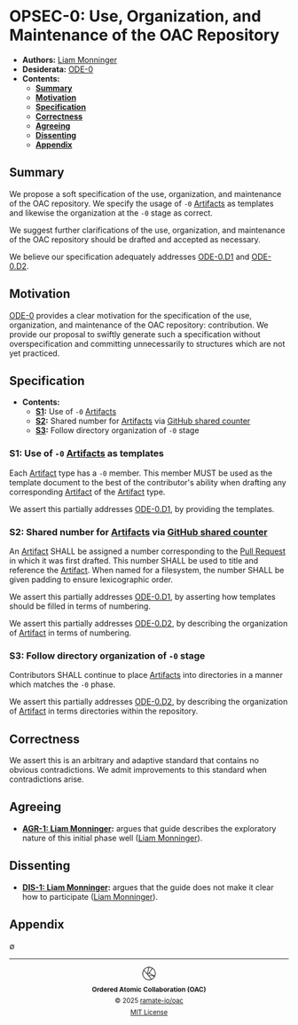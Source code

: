 # OPSEC-0: Use, Organization, and Maintenance of the OAC Repository
- **Authors:** [Liam Monninger](mailto:liam@ramate.io)
- **Desiderata:** [ODE-0](../../../ode/oera-000-000-000-dulan/ode-000-000-000/README.md)
- **Contents:**
  - **[Summary](#summary)**
  - **[Motivation](#motivation)**
  - **[Specification](#specification)**
  - **[Correctness](#correctness)**
  - **[Agreeing](#agreeing)**
  - **[Dissenting](#dissenting)**
  - **[Appendix](#appendix)**

## Summary
We propose a soft specification of the use, organization, and maintenance of the OAC repository. We specify the usage of `-0` [Artifacts](../../../oglo/oera-000-000-000-dulan/oglo-000-000-000-artifact/README.md) as templates and likewise the organization at the `-0` stage as correct.

We suggest further clarifications of the use, organization, and maintenance of the OAC repository should be drafted and accepted as necessary.

We believe our specification adequately addresses [ODE-0.D1](../../../ode/oera-000-000-000-dulan/ode-000-000-000/README.md#d1-provide-templates-for-artifacts-and-describe-their-usage) and [ODE-0.D2](../../../ode/oera-000-000-000-dulan/ode-000-000-000/README.md#d1-provide-templates-for-artifacts-and-describe-their-usage).

## Motivation
[ODE-0](../../../ode/oera-000-000-000-dulan/ode-000-000-000/README.md) provides a clear motivation for the specification of the use, organization, and maintenance of the OAC repository: contribution. We provide our proposal to swiftly generate such a specification without overspecification and committing unnecessarily to structures which are not yet practiced.

## Specification
- **Contents:**
  - **[S1](#s1-use-of--0-artifacts-as-templates):** Use of `-0` [Artifacts](../../../oglo/oera-000-000-000-dulan/)
  - **[S2](#s2-shared-number-for-artifacts-via-github-shared-counter):** Shared number for [Artifacts](../../../oglo/oera-000-000-000-dulan/oglo-000-000-000-artifact/README.md) via [GitHub shared counter](https://github.com/orgs/community/discussions/69759)
  - **[S3](#s3-follow-directory-organization-of--0-stage):** Follow directory organization of `-0` stage

### S1: Use of `-0` [Artifacts](../../../oglo/oera-000-000-000-dulan/oglo-000-000-000-artifact/README.md) as templates

Each [Artifact](../../../oglo/oera-000-000-000-dulan/oglo-000-000-000-artifact/README.md) type has a `-0` member. This member MUST be used as the template document to the best of the contributor's ability when drafting any corresponding [Artifact](../../../oglo/oera-000-000-000-dulan/oglo-000-000-000-artifact/README.md) of the [Artifact](../../../oglo/oera-000-000-000-dulan/oglo-000-000-000-artifact/README.md) type.

We assert this partially addresses [ODE-0.D1](../../../ode/oera-000-000-000-dulan/ode-000-000-000/README.md#d1-provide-templates-for-artifacts-and-describe-their-usage), by providing the templates.

### S2: Shared number for [Artifacts](../../../oglo/oera-000-000-000-dulan/oglo-000-000-000-artifact/README.md) via [GitHub shared counter](https://github.com/orgs/community/discussions/69759)

An [Artifact](../../../oglo/oera-000-000-000-dulan/oglo-000-000-000-artifact/README.md) SHALL be assigned a number corresponding to the [Pull Request](https://docs.github.com/en/pull-requests/collaborating-with-pull-requests/proposing-changes-to-your-work-with-pull-requests/about-pull-requests) in which it was first drafted. This number SHALL be used to title and reference the [Artifact](../../../oglo/oera-000-000-000-dulan/oglo-000-000-000-artifact/README.md). When named for a filesystem, the number SHALL be given padding to ensure lexicographic order.

We assert this partially addresses [ODE-0.D1](../../../ode/oera-000-000-000-dulan/ode-000-000-000/README.md#d1-provide-templates-for-artifacts-and-describe-their-usage), by asserting how templates should be filled in terms of numbering.

We assert this partially addresses [ODE-0.D2](../../../ode/oera-000-000-000-dulan/ode-000-000-000/README.md#d1-provide-templates-for-artifacts-and-describe-their-usage), by describing the organization of [Artifact](../../../oglo/oera-000-000-000-dulan/oglo-000-000-000-artifact/README.md) in terms of numbering.

### S3: Follow directory organization of `-0` stage

Contributors SHALL continue to place [Artifacts](../../../oglo/oera-000-000-000-dulan/oglo-000-000-000-artifact/README.md) into directories in a manner which matches the `-0` phase.

We assert this partially addresses [ODE-0.D2](../../../ode/oera-000-000-000-dulan/ode-000-000-000/README.md#d1-provide-templates-for-artifacts-and-describe-their-usage), by describing the organization of [Artifact](../../../oglo/oera-000-000-000-dulan/oglo-000-000-000-artifact/README.md) in terms directories within the repository.

## Correctness
We assert this is an arbitrary and adaptive standard that contains no obvious contradictions. We admit improvements to this standard when contradictions arise.

## Agreeing
- **[AGR-1: Liam Monninger](./agreeing/agr-001-liam-monninger/README.md):** argues that guide describes the exploratory nature of this initial phase well ([Liam Monninger](mailto:liam@ramate.io)).

## Dissenting
- **[DIS-1: Liam Monninger](./dissenting/dis-001-liam-monninger/README.md):** argues that the guide does not make it clear how to participate ([Liam Monninger](mailto:liam@ramate.io)).

## Appendix
$\emptyset$

<!--OAC FOOTER: DO NOT REMOVE THIS LINE-->
---

<div align="center">
  <a href="https://github.com/ramate-io/oac">
    <picture>
      <source srcset="/assets/oac-inverted-transparent.png" media="(prefers-color-scheme: dark)">
      <img height="24" src="/assets/oac-transparent.png" alt="OAC"/>
    </picture>
  </a>
  <br/>
  <sub>
    <b>Ordered Atomic Collaboration (OAC)</b>
    <br/>
    &copy; 2025 <a href="https://github.com/ramate-io/oac">ramate-io/oac</a>
    <br/>
    <a href="https://github.com/ramate-io/oac/blob/main/LICENSE">MIT License</a>
  </sub>
</div>
